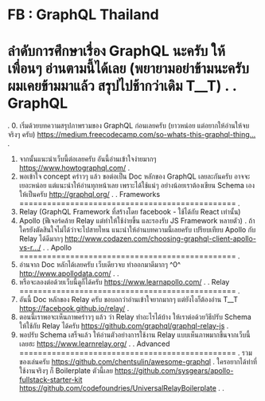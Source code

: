 # FB : GraphQL Thailand

ลำดับการศึกษาเรื่อง GraphQL นะครับ ให้เพื่อนๆ อ่านตามนี้ได้เลย (พยายามอย่าข้ามนะครับ ผมเคยข้ามมาแล้ว สรุปไปช้ากว่าเดิม T__T)
.
.
GraphQL
===============================================
.
0. เริ่มด้วยบทความสรุปภาพรวมของ GraphQL ก่อนเลยครับ (ยาวหน่อย แต่อยากให้อ่านให้จบจริงๆ ครับ)
https://medium.freecodecamp.com/so-whats-this-graphql-thing…
.
1. จากนั้นแนะนำเว็บนี้ต่อเลยครับ อันนี้อ่านเข้าใจง่ายมากๆ
https://www.howtographql.com/
.
2. พอเข้าใจ concept คร่าวๆ แล้ว ขอต่อเป็น Doc หลักของ GraphQL เลยละกันครับ อาจจะเยอะหน่อย แต่แนะนำให้อ่านทุกหน้าเลย เพราะได้ใช้แน่ๆ อย่างน้อยเราต้องเขียน Schema เองให้เป็นครับ
http://graphql.org/
.
.
Frameworks
===============================================
.
1. Relay (GraphQL Framework ที่สร้างโดย facebook - ใช้ได้กับ React เท่านั้น)
2. Apollo (ฟีเจอร์คล้าย Relay แต่ทำให้ใช้ง่ายขึ้น และรองรับ JS Framework หลายตัว)
.
ถ้าใครยังตัดสินใจไม่ได้ว่าจะไปสายไหน แนะนำให้อ่านบทความนี้เลยครับ เปรียบเทียบ Apollo กับ Relay ได้ดีมากๆ
http://www.codazen.com/choosing-graphql-client-apollo-vs-r…/
.
.
Apollo
===============================================
.
1. อ่านจาก Doc หลักได้เลยครับ เว็บเดียวจบ ทำออกมาดีมากๆ ^0^
http://www.apollodata.com/
.
.
2. หรือจะลองต่อด้วยเว็บนี้ดูก็ได้ครับ
https://www.learnapollo.com/
.
.
Relay
===============================================
.
1. อันนี้ Doc หลักของ Relay ครับ ขอบอกว่าอ่านเข้าใจยากมากๆ แต่ยังไงก็ต้องอ่าน T__T
https://facebook.github.io/relay/
.
2. ตอนนี้เราพอจะเห็นภาพคร่าวๆ แล้ว ว่า Relay ทำอะไรได้บ้าง ให้เราต่อด้วยวิธีปรับ Schema ให้ใช้กับ Relay ได้ครับ
https://github.com/graphql/graphql-relay-js
.
3. พอปรับ Schema เสร็จแล้ว ให้อ่านตัวอย่างการใช้งาน Relay แบบเห็นภาพมากขึ้นจากเว็บนี้เลยฮะ
https://www.learnrelay.org/
.
.
Advanced
===============================================
.
รวมของเล่นครับ
https://github.com/chentsulin/awesome-graphql
.
ใครอยากได้ท่าที่ใช้งานจริงๆ ก็ Boilerplate ตัวนี้เลย
https://github.com/sysgears/apollo-fullstack-starter-kit
https://github.com/codefoundries/UniversalRelayBoilerplate
.
.
